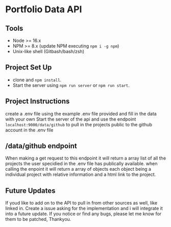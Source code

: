 # Portfolio Data API

## Tools

- Node >= 16.x
- NPM >= 8.x (update NPM executing `npm i -g npm`)
- Unix-like shell (Gitbash/bash/zsh)

## Project Set Up

- clone and `npm install`.
- Start the server using `npm run server` or `npm run start`.

## Project Instructions

create a .env file using the example .env file provided and fill in the data with your own
Start the server of the api and use the endpoint `localhost:9000/data/github` to pull in the projects public to the github account in the .env file

## /data/github endpoint

When making a get request to this endpoint it will return a array list of all the projects the user specidied in the .env file has publically available.
when calling the enpoint it will return a array of objects each object being a individual project with relative information and a html link to the project.

## Future Updates

If youd like to add on to the API to pull in from other sources as well, like linked in.
Create a issue asking for the implementation and i will integrate it into a future update.
If you notice or find any bugs, please let me know for them to be patched, Thankyou.